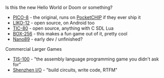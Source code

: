Is this the new Hello World or Doom or something?

* [PICO-8](https://www.lexaloffle.com/pico-8.php) - the original, runs on [PocketCHIP](https://getchip.com/pages/pocketchip) if they ever ship it
* [LIKO-12](https://ramilego4game.itch.io/liko12) - open source, on Android too
* [TIC-80](https://tic.computer/) - open source, anything with C SDL Lua
* [BOX-256](http://box-256.com/) - this makes a fun game out of it, pretty cool
* [Nano89](http://nano89.com/) - early dev / unfinished?

Commercial Larger Games

* [TIS-100](http://www.zachtronics.com/tis-100/) - "the assembly language programming game you didn't ask for"
* [Shenzhen I/O](http://www.zachtronics.com/shenzhen-io/) - "build circuits, write code, RTFM"